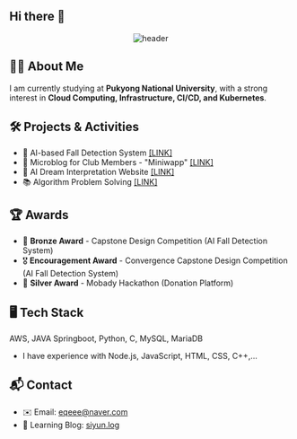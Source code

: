 ## Hi there 👋

<!--
**siiiirru/siiiirru** is a ✨ _special_ ✨ repository because its `README.md` (this file) appears on your GitHub profile.

Here are some ideas to get you started:

- 🔭 I’m currently working on ...
- 🌱 I’m currently learning ...
- 👯 I’m looking to collaborate on ...
- 🤔 I’m looking for help with ...
- 💬 Ask me about ...
- 📫 How to reach me: ...
- 😄 Pronouns: ...
- ⚡ Fun fact: ...
-->
<div align="center">
<img src="https://capsule-render.vercel.app/api?type=waving&height=200&color=gradient&text=Hi%20there*ㅡ*&desc=Siyun's%20github%20profile&descAlign=57&descAlignY=58&fontAlignY=40" alt="header">
</div>


## 🧙‍♂️ About Me  
I am currently studying at **Pukyong National University**, with a strong interest in **Cloud Computing, Infrastructure, CI/CD, and Kubernetes**.  

## 🛠️ Projects & Activities  
- 🏥 AI-based Fall Detection System  [[LINK]](https://github.com/siiiirru/fallprotector)
- 📝 Microblog for Club Members - "Miniwapp"  [[LINK]](https://github.com/pknu-wap/miniwapp)
- 🤖 AI Dream Interpretation Website  [[LINK]](https://github.com/siiiirru/dreamrecord) 
- 📚 Algorithm Problem Solving  [[LINK]](https://github.com/siiiirru/Codetree)

## 🏆 Awards
- 🥉 **Bronze Award** - Capstone Design Competition  (AI Fall Detection System)
- 🎖️ **Encouragement Award** - Convergence Capstone Design Competition  (AI Fall Detection System)
- 🥈 **Silver Award** - Mobady Hackathon (Donation Platform)  

## 🖥️ Tech Stack
AWS, JAVA Springboot, Python, C, MySQL, MariaDB

+ I have experience with Node.js, JavaScript, HTML, CSS, C++,...

## 📬 Contact  
- ✉️ Email: eqeee@naver.com
- 📖 Learning Blog: [siyun.log](https://velog.io/@siiiirru)


